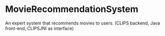 MovieRecommendationSystem
=========================

An expert system that recommends movies to users. (CLIPS backend, Java front-end, CLIPSJNI as interface)
